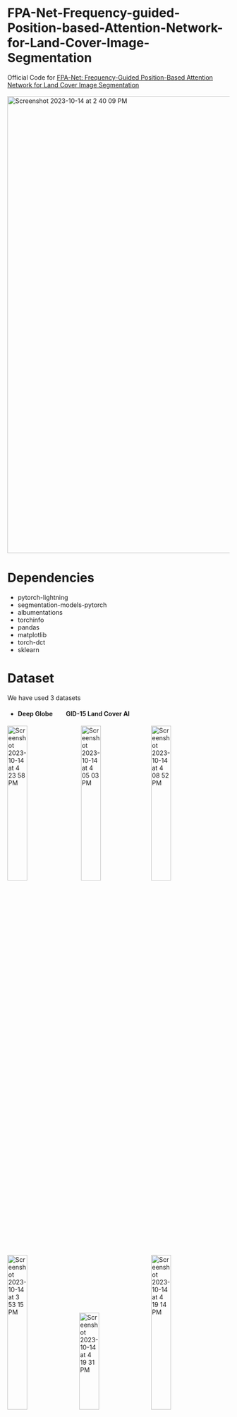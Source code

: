 # FPA-Net-Frequency-guided-Position-based-Attention-Network-for-Land-Cover-Image-Segmentation
Official Code for [FPA-Net: Frequency-Guided Position-Based Attention Network for Land Cover Image Segmentation](https://www.worldscientific.com/doi/10.1142/S0218001423540150)
<br>
<br>
<img width="1037" alt="Screenshot 2023-10-14 at 2 40 09 PM" src="https://github.com/alshahriarrubel/FPA-Net-Frequency-guided-Position-based-Attention-Network-for-Land-Cover-Image-Segmentation/assets/24860187/1b05b3a9-88ef-435b-9df5-d0c2cd754059">

# Dependencies
* pytorch-lightning
* segmentation-models-pytorch
* albumentations
* torchinfo
* pandas
* matplotlib
* torch-dct
* sklearn

# Dataset 
We have used 3 datasets
* #### **Deep Globe** &nbsp;&nbsp;&nbsp;&nbsp;&nbsp;&nbsp;&nbsp;&nbsp;**GID-15**                                    **Land Cover AI**
<img width="30%" alt="Screenshot 2023-10-14 at 4 23 58 PM" src="https://github.com/alshahriarrubel/FPA-Net-Frequency-guided-Position-based-Attention-Network-for-Land-Cover-Image-Segmentation/assets/24860187/cdd645b3-efb8-40ca-987d-228d7bbcd529"> &nbsp;&nbsp; <img width="30%" alt="Screenshot 2023-10-14 at 4 05 03 PM" src="https://github.com/alshahriarrubel/FPA-Net-Frequency-guided-Position-based-Attention-Network-for-Land-Cover-Image-Segmentation/assets/24860187/b412edc4-064e-4c6c-b5b2-945ad3618eaa">&nbsp;&nbsp;<img width="30%" alt="Screenshot 2023-10-14 at 4 08 52 PM" src="https://github.com/alshahriarrubel/FPA-Net-Frequency-guided-Position-based-Attention-Network-for-Land-Cover-Image-Segmentation/assets/24860187/dcf4ee05-630b-4ce0-8b0d-f89959802e5b">

 <br>
<img width="30%" alt="Screenshot 2023-10-14 at 3 53 15 PM" src="https://github.com/alshahriarrubel/FPA-Net-Frequency-guided-Position-based-Attention-Network-for-Land-Cover-Image-Segmentation/assets/24860187/0f2a141a-6271-4fae-8814-efa2d041db6e">&nbsp;&nbsp; <img height="220" width="30%" alt="Screenshot 2023-10-14 at 4 19 31 PM" src="https://github.com/alshahriarrubel/FPA-Net-Frequency-guided-Position-based-Attention-Network-for-Land-Cover-Image-Segmentation/assets/24860187/c91fc422-22c2-48f1-910b-e5206cb0c3ba">&nbsp;&nbsp; <img width="30%" alt="Screenshot 2023-10-14 at 4 19 14 PM" src="https://github.com/alshahriarrubel/FPA-Net-Frequency-guided-Position-based-Attention-Network-for-Land-Cover-Image-Segmentation/assets/24860187/6a5fb7f1-70b6-4742-8c84-ed28aa614cbd">


 

# Visualization
<img width="486" alt="Screenshot 2023-10-14 at 2 42 13 PM" src="https://github.com/alshahriarrubel/FPA-Net-Frequency-guided-Position-based-Attention-Network-for-Land-Cover-Image-Segmentation/assets/24860187/abfaed2e-1441-4fda-b22d-d2856dc21fb0">

# Citation 
Rubel, Al Shahriar, and Frank Y. Shih. "FPA-Net: Frequency-guided Position-based Attention Network for Land Cover Image Segmentation." International Journal of Pattern Recognition and Artificial Intelligence (2023).

